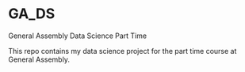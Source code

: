 # GA_DS
General Assembly Data Science Part Time

This repo contains my data science project for the part time course at General Assembly.
